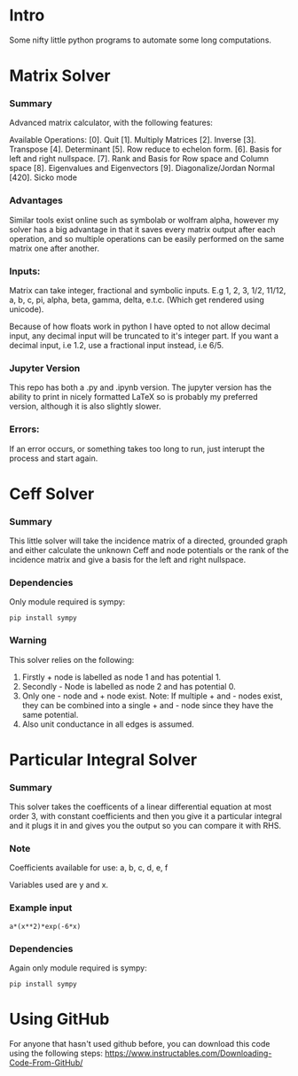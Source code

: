 # Intro
Some nifty little python programs to automate some long
computations.

# Matrix Solver                                                             

### Summary
Advanced matrix calculator, with the following features:

Available Operations:
[0]. Quit
[1]. Multiply Matrices
[2]. Inverse
[3]. Transpose
[4]. Determinant
[5]. Row reduce to echelon form.
[6]. Basis for left and right nullspace.
[7]. Rank and Basis for Row space and Column space
[8]. Eigenvalues and Eigenvectors
[9]. Diagonalize/Jordan Normal
[420]. Sicko mode

### Advantages
Similar tools exist online such as symbolab or wolfram alpha,
however my solver has a big advantage in that it saves every matrix output
after each operation, and so multiple operations can be easily performed
on the same matrix one after another.

### Inputs:
Matrix can take integer, fractional and symbolic inputs. 
E.g 1, 2, 3, 1/2, 11/12, a, b, c, pi, alpha, beta, gamma, delta, e.t.c. 
(Which get rendered using unicode). 

Because of how floats work in python I have opted to not allow decimal input,
any decimal input will be truncated to it's integer part. If you want a decimal input,
i.e 1.2, use a fractional input instead, i.e 6/5.

### Jupyter Version
This repo has both a .py and .ipynb version. The jupyter version
has the ability to print in nicely formatted LaTeX so is probably my
preferred version, although it is also slightly slower.

### Errors:
If an error occurs, or something takes too long to run,
just interupt the process and start again.


# Ceff Solver

### Summary
This little solver will take the incidence 
matrix of a directed, grounded graph and either 
calculate the unknown Ceff and node potentials or
the rank of the incidence matrix and give a basis
for the left and right nullspace.

### Dependencies
Only module required is sympy:
```
pip install sympy
```
### Warning
This solver relies on the following:
1. Firstly + node is labelled as node 1 and has potential 1.
2. Secondly - Node is labelled as node 2 and has potential 0.
3. Only one - node and + node exist.
Note: If multiple + and - nodes exist, they can be combined
into a single + and - node since they have the same potential.
4. Also unit conductance in all edges is assumed.


# Particular Integral Solver

### Summary
This solver takes the coefficents of a linear differential
equation at most order 3, with constant coefficients
and then you give it a particular integral and it plugs
it in and gives you the output so you can compare it with RHS.

### Note
Coefficients available for use:
a, b, c, d, e, f

Variables used are y and x.

### Example input
```
a*(x**2)*exp(-6*x)
```

### Dependencies
Again only module required is sympy:
```
pip install sympy
```

# Using GitHub
For anyone that hasn't used github before, you can download
this code using the following steps:
https://www.instructables.com/Downloading-Code-From-GitHub/
